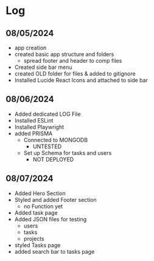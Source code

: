 # Log

## 08/05/2024

- app creation
- created basic app structure and folders
  - spread footer and header to comp files
- Created side bar menu
- created OLD folder for files & added to gitignore
- Installed Lucide React Icons and attached to side bar

## 08/06/2024

- Added dedicated LOG File
- Installed ESLint
- Installed Playwright
- added PRISMA
  - Connected to MONGODB
    - UNTESTED
  - Set up Schema for tasks and users
    - NOT DEPLOYED

## 08/07/2024

- Added Hero Section
- Styled and added Footer section
  - no Function yet
- Added task page
- Added JSON files for testing
  - users
  - tasks
  - projects
- styled Tasks page
- added search bar to tasks page
